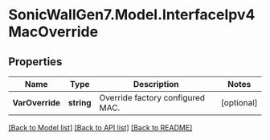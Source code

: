 # SonicWallGen7.Model.InterfaceIpv4MacOverride

## Properties

Name | Type | Description | Notes
------------ | ------------- | ------------- | -------------
**VarOverride** | **string** | Override factory configured MAC. | [optional] 

[[Back to Model list]](../README.md#documentation-for-models) [[Back to API list]](../README.md#documentation-for-api-endpoints) [[Back to README]](../README.md)

